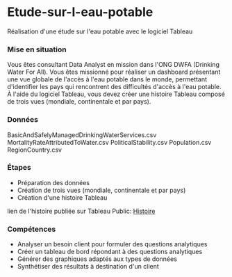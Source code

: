 # Etude-sur-l-eau-potable
Réalisation d'une étude sur l'eau potable avec le logiciel Tableau

### Mise en situation
Vous êtes consultant Data Analyst en mission dans l'ONG DWFA (Drinking Water For All). Vous êtes missionné pour réaliser un dashboard présentant une vue globale de l'accès à l'eau potable dans le monde, permettant d'identifier les pays qui rencontrent des difficultés d'accès à l'eau potable. À l'aide du logiciel Tableau, vous devez créer une histoire Tableau composé de trois vues (mondiale, continentale et par pays).

### Données
BasicAndSafelyManagedDrinkingWaterServices.csv
MortalityRateAttributedToWater.csv
PoliticalStability.csv
Population.csv
RegionCountry.csv

### Étapes
* Préparation des données
* Création de trois vues (mondiale, continentale et par pays)
* Création d'une histoire Tableau

lien de l'histoire publiée sur Tableau Public: [Histoire](https://public.tableau.com/app/profile/leclerc5811/viz/tudedaccsleaupotable_16648096624230/Histoire1)
### Compétences
* Analyser un besoin client pour formuler des questions analytiques
* Créer un tableau de bord répondant à des questions analytiques
* Générer des graphiques adaptés aux types de données
* Synthétiser des résultats à destination d'un client
